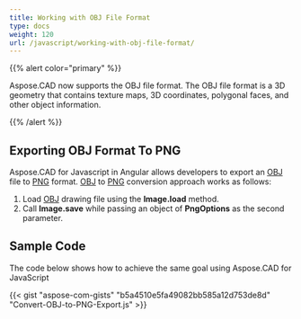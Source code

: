 ```yaml
---
title: Working with OBJ File Format
type: docs
weight: 120
url: /javascript/working-with-obj-file-format/
---
```


{{% alert color="primary" %}}

Aspose.CAD now supports the OBJ file format. The OBJ file format is a 3D geometry that contains texture maps, 3D coordinates, polygonal faces, and other object information.

{{% /alert %}}

## **Exporting OBJ Format To PNG**

Aspose.CAD for Javascript in Angular allows developers to export an [OBJ](https://docs.fileformat.com/3d/obj/) file to [PNG](https://docs.fileformat.com/image/png/) format.
[OBJ](https://docs.fileformat.com/3d/obj/) to [PNG](https://docs.fileformat.com/image/png/) conversion approach works as follows:

1. Load [OBJ](https://docs.fileformat.com/3d/obj/) drawing file using the **Image.load** method.
1. Call **Image.save** while passing an object of **PngOptions** as the second parameter.

## Sample Code

The code below shows how to achieve the same goal using Aspose.CAD for JavaScript

{{< gist "aspose-com-gists" "b5a4510e5fa49082bb585a12d753de8d" "Convert-OBJ-to-PNG-Export.js" >}}
